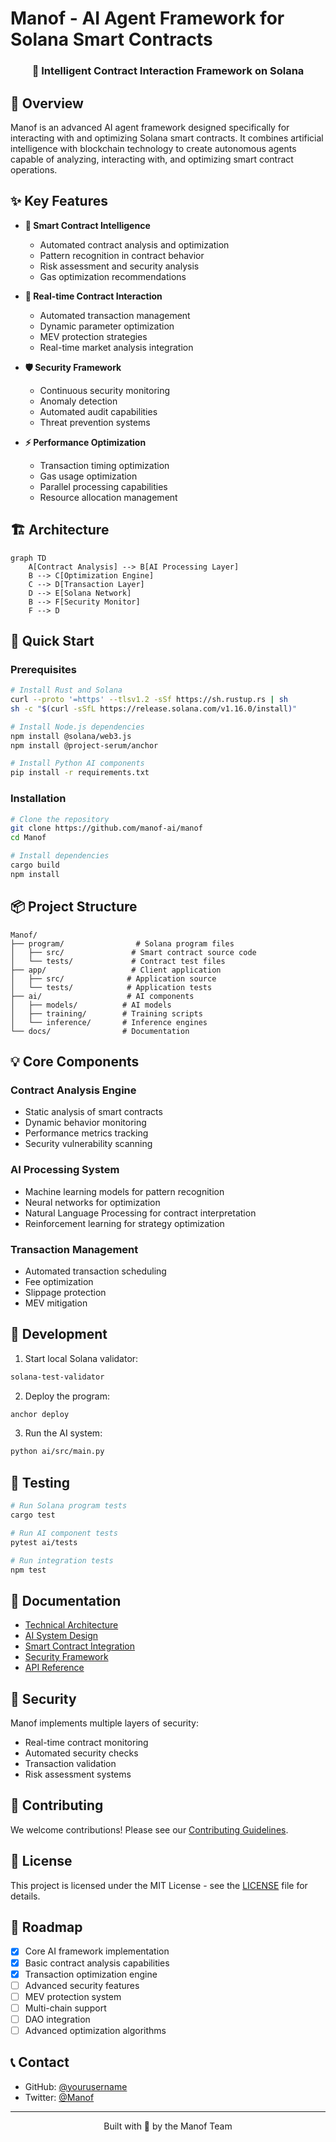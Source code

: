 # Manof - AI Agent Framework for Solana Smart Contracts

<div align="center">
    <h3>🤖 Intelligent Contract Interaction Framework on Solana</h3>
</div>

## 🌟 Overview

Manof is an advanced AI agent framework designed specifically for interacting with and optimizing Solana smart contracts. It combines artificial intelligence with blockchain technology to create autonomous agents capable of analyzing, interacting with, and optimizing smart contract operations.

## ✨ Key Features

- **🧠 Smart Contract Intelligence**
  - Automated contract analysis and optimization
  - Pattern recognition in contract behavior
  - Risk assessment and security analysis
  - Gas optimization recommendations

- **🔄 Real-time Contract Interaction**
  - Automated transaction management
  - Dynamic parameter optimization
  - MEV protection strategies
  - Real-time market analysis integration

- **🛡️ Security Framework**
  - Continuous security monitoring
  - Anomaly detection
  - Automated audit capabilities
  - Threat prevention systems

- **⚡ Performance Optimization**
  - Transaction timing optimization
  - Gas usage optimization
  - Parallel processing capabilities
  - Resource allocation management

## 🏗️ Architecture

```mermaid
graph TD
    A[Contract Analysis] --> B[AI Processing Layer]
    B --> C[Optimization Engine]
    C --> D[Transaction Layer]
    D --> E[Solana Network]
    B --> F[Security Monitor]
    F --> D
```

## 🚀 Quick Start

### Prerequisites

```bash
# Install Rust and Solana
curl --proto '=https' --tlsv1.2 -sSf https://sh.rustup.rs | sh
sh -c "$(curl -sSfL https://release.solana.com/v1.16.0/install)"

# Install Node.js dependencies
npm install @solana/web3.js
npm install @project-serum/anchor

# Install Python AI components
pip install -r requirements.txt
```

### Installation

```bash
# Clone the repository
git clone https://github.com/manof-ai/manof
cd Manof

# Install dependencies
cargo build
npm install
```

## 📦 Project Structure

```
Manof/
├── program/                # Solana program files
│   ├── src/               # Smart contract source code
│   └── tests/             # Contract test files
├── app/                   # Client application
│   ├── src/              # Application source
│   └── tests/            # Application tests
├── ai/                   # AI components
│   ├── models/          # AI models
│   ├── training/        # Training scripts
│   └── inference/       # Inference engines
└── docs/                # Documentation
```

## 💡 Core Components

### Contract Analysis Engine
- Static analysis of smart contracts
- Dynamic behavior monitoring
- Performance metrics tracking
- Security vulnerability scanning

### AI Processing System
- Machine learning models for pattern recognition
- Neural networks for optimization
- Natural Language Processing for contract interpretation
- Reinforcement learning for strategy optimization

### Transaction Management
- Automated transaction scheduling
- Fee optimization
- Slippage protection
- MEV mitigation

## 🔧 Development

1. Start local Solana validator:
```bash
solana-test-validator
```

2. Deploy the program:
```bash
anchor deploy
```

3. Run the AI system:
```bash
python ai/src/main.py
```

## 🧪 Testing

```bash
# Run Solana program tests
cargo test

# Run AI component tests
pytest ai/tests

# Run integration tests
npm test
```

## 📖 Documentation

- [Technical Architecture](./docs/architecture.md)
- [AI System Design](./docs/ai-system.md)
- [Smart Contract Integration](./docs/smart-contracts.md)
- [Security Framework](./docs/security.md)
- [API Reference](./docs/api.md)

## 🔐 Security

Manof implements multiple layers of security:
- Real-time contract monitoring
- Automated security checks
- Transaction validation
- Risk assessment systems

## 🤝 Contributing

We welcome contributions! Please see our [Contributing Guidelines](CONTRIBUTING.md).

## 📄 License

This project is licensed under the MIT License - see the [LICENSE](LICENSE) file for details.

## 🔮 Roadmap

- [x] Core AI framework implementation
- [x] Basic contract analysis capabilities
- [x] Transaction optimization engine
- [ ] Advanced security features
- [ ] MEV protection system
- [ ] Multi-chain support
- [ ] DAO integration
- [ ] Advanced optimization algorithms

## 📞 Contact

- GitHub: [@yourusername](https://github.com/manof-ai/manof)
- Twitter: [@Manof](https://x.com/manof_fun)

---

<div align="center">
    Built with 💫 by the Manof Team
</div>
